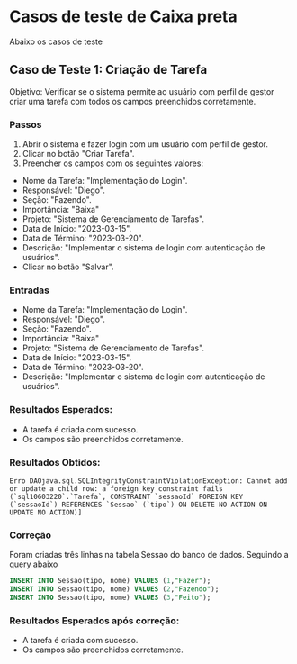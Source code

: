 
# Casos de teste de Caixa preta

Abaixo os casos de teste


## Caso de Teste 1: Criação de Tarefa
Objetivo: Verificar se o sistema permite ao usuário com perfil de gestor criar uma tarefa com todos os campos preenchidos corretamente.

### Passos
1. Abrir o sistema e fazer login com um usuário com perfil de gestor.
2. Clicar no botão "Criar Tarefa".
3. Preencher os campos com os seguintes valores:
- Nome da Tarefa: "Implementação do Login".
- Responsável: "Diego".
- Seção: "Fazendo".
- Importância:  "Baixa"
- Projeto: "Sistema de Gerenciamento de Tarefas".
- Data de Início: "2023-03-15".
- Data de Término: "2023-03-20".
- Descrição: "Implementar o sistema de login com autenticação de usuários".
- Clicar no botão "Salvar".

### Entradas
- Nome da Tarefa: "Implementação do Login".
- Responsável: "Diego".
- Seção: "Fazendo".
- Importância:  "Baixa"
- Projeto: "Sistema de Gerenciamento de Tarefas".
- Data de Início: "2023-03-15".
- Data de Término: "2023-03-20".
- Descrição: "Implementar o sistema de login com autenticação de usuários".

### Resultados Esperados:
- A tarefa é criada com sucesso.
- Os campos são preenchidos corretamente.

### Resultados Obtidos:
```
Erro DAOjava.sql.SQLIntegrityConstraintViolationException: Cannot add or update a child row: a foreign key constraint fails (`sql10603220`.`Tarefa`, CONSTRAINT `sessaoId` FOREIGN KEY (`sessaoId`) REFERENCES `Sessao` (`tipo`) ON DELETE NO ACTION ON UPDATE NO ACTION)]
```

### Correção
Foram criadas três linhas na tabela Sessao do banco de dados. Seguindo a query abaixo
```SQL
INSERT INTO Sessao(tipo, nome) VALUES (1,"Fazer");
INSERT INTO Sessao(tipo, nome) VALUES (2,"Fazendo");
INSERT INTO Sessao(tipo, nome) VALUES (3,"Feito");
```

### Resultados Esperados após correção:
- A tarefa é criada com sucesso.
- Os campos são preenchidos corretamente.

